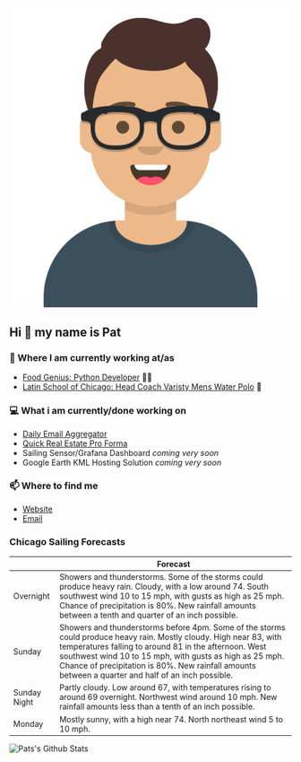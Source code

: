[![Social banner for p-j-falconer](https://raw.githubusercontent.com/P-J-FALCONER/P-J-FALCONER/master/assets/avataaars.svg)](https://patfalconer.com/)
## Hi :wave: my name is Pat

### 💼 Where I am currently working at/as
- [Food Genius: Python Developer](https://getfoodgenius.com/) 🍔🐍
- [Latin School of Chicago: Head Coach Varisty Mens Water Polo](https://www.latinschool.org/) 🤽


### 💻 What i am currently/done working on
 - [Daily Email Aggregator](https://github.com/P-J-FALCONER/dott_daily_mail)
 - [Quick Real Estate Pro Forma](https://github.com/P-J-FALCONER/henry)
 - Sailing Sensor/Grafana Dashboard *coming very soon*
 - Google Earth KML Hosting Solution *coming very soon*

### 📫 Where to find me
 - [Website](https://patfalconer.com/)
 - [Email](mailto:patrick.j.falconer@gmail.com)


### Chicago Sailing Forecasts
|   | Forecast  |
|---|---|
| Overnight | Showers and thunderstorms. Some of the storms could produce heavy rain. Cloudy, with a low around 74. South southwest wind 10 to 15 mph, with gusts as high as 25 mph. Chance of precipitation is 80%. New rainfall amounts between a tenth and quarter of an inch possible. |
| Sunday | Showers and thunderstorms before 4pm. Some of the storms could produce heavy rain. Mostly cloudy. High near 83, with temperatures falling to around 81 in the afternoon. West southwest wind 10 to 15 mph, with gusts as high as 25 mph. Chance of precipitation is 80%. New rainfall amounts between a quarter and half of an inch possible. |
| Sunday Night | Partly cloudy. Low around 67, with temperatures rising to around 69 overnight. Northwest wind around 10 mph. New rainfall amounts less than a tenth of an inch possible. |
| Monday | Mostly sunny, with a high near 74. North northeast wind 5 to 10 mph. |

![Pats's Github Stats](https://github-readme-stats.vercel.app/api?username=p-j-falconer&show_icons=true&theme=radical)
